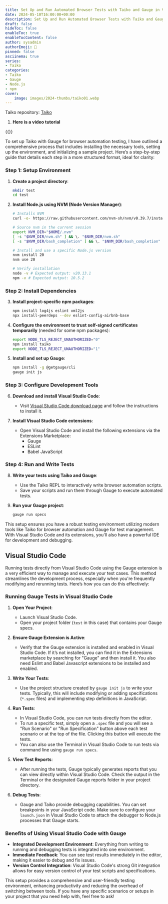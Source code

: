 ```yaml
---
title: Set Up and Run Automated Browser Tests with Taiko and Gauge in Visual Studio Code
date: 2024-05-10T16:00:00+00:00
description: Set Up and Run Automated Browser Tests with Taiko and Gauge in Visual Studio Code
draft: false
hideToc: false
enableToc: true
enableTocContent: false
author: sysadmin
authorEmoji: 🐧
pinned: false
asciinema: true
series:
- Taiko
categories:
- Taiko
- Gauge
- Node.js
- npm
cover:
    image: images/2024-thumbs/taiko01.webp
---
```


Taiko repository: [Taiko](https://github.com/getgauge/taiko)

1. **Here is a video tutorial**

{{<youtube Ws0XGTeQgZk>}}

To set up Taiko with Gauge for browser automation testing, I have outlined a comprehensive process that includes installing the necessary tools, setting up the environment, and initializing a sample project. Here’s a step-by-step guide that details each step in a more structured format, ideal for clarity:

### Step 1: Setup Environment

1. **Create a project directory**:
   ```bash
   mkdir test
   cd test
   ```

2. **Install Node.js using NVM (Node Version Manager)**:
   ```bash
   # Installs NVM
   curl -o- https://raw.githubusercontent.com/nvm-sh/nvm/v0.39.7/install.sh | bash

   # Source nvm in the current session
   export NVM_DIR="$HOME/.nvm"
   [ -s "$NVM_DIR/nvm.sh" ] && \. "$NVM_DIR/nvm.sh"
   [ -s "$NVM_DIR/bash_completion" ] && \. "$NVM_DIR/bash_completion"

   # Install and use a specific Node.js version
   nvm install 20
   nvm use 20

   # Verify installation
   node -v # Expected output: v20.13.1
   npm -v # Expected output: 10.5.2
   ```

### Step 2: Install Dependencies

3. **Install project-specific npm packages**:
   ```bash
   npm install log4js eslint xml2js
   npx install-peerdeps --dev eslint-config-airbnb-base
   ```

4. **Configure the environment to trust self-signed certificates temporarily** (needed for some npm packages):
   ```bash
   export NODE_TLS_REJECT_UNAUTHORIZED="0"
   npm install taiko
   export NODE_TLS_REJECT_UNAUTHORIZED="1"
   ```

5. **Install and set up Gauge**:
   ```bash
   npm install -g @getgauge/cli
   gauge init js
   ```

### Step 3: Configure Development Tools

6. **Download and install Visual Studio Code**:
   - Visit [Visual Studio Code download page](https://code.visualstudio.com/download) and follow the instructions to install it.

7. **Install Visual Studio Code extensions**:
   - Open Visual Studio Code and install the following extensions via the Extensions Marketplace:
     - Gauge
     - ESLint
     - Babel JavaScript

### Step 4: Run and Write Tests

8. **Write your tests using Taiko and Gauge**:
   - Use the Taiko REPL to interactively write browser automation scripts.
   - Save your scripts and run them through Gauge to execute automated tests.

9. **Run your Gauge project**:
   ```bash
   gauge run specs
   ```

This setup ensures you have a robust testing environment utilizing modern tools like Taiko for browser automation and Gauge for test management. With Visual Studio Code and its extensions, you'll also have a powerful IDE for development and debugging.

## Visual Studio Code

Running tests directly from Visual Studio Code using the Gauge extension is a very efficient way to manage and execute your test cases. This method streamlines the development process, especially when you're frequently modifying and rerunning tests. Here’s how you can do this effectively:

### Running Gauge Tests in Visual Studio Code

1. **Open Your Project**:
   - Launch Visual Studio Code.
   - Open your project folder (`test` in this case) that contains your Gauge specs.

2. **Ensure Gauge Extension is Active**:
   - Verify that the Gauge extension is installed and enabled in Visual Studio Code. If it’s not installed, you can find it in the Extensions marketplace by searching for "Gauge" and then install it. You also need Eslint and Babel Javascript extensions to be installed and enabled. 

3. **Write Your Tests**:
   - Use the project structure created by `gauge init js` to write your tests. Typically, this will include modifying or adding specifications (`*.spec` files) and implementing step definitions in JavaScript.

4. **Run Tests**:
   - In Visual Studio Code, you can run tests directly from the editor.
   - To run a specific test, simply open a `.spec` file and you will see a "Run Scenario" or "Run Specification" button above each test scenario or at the top of the file. Clicking this button will execute the tests.
   - You can also use the Terminal in Visual Studio Code to run tests via command line using `gauge run specs`.

5. **View Test Reports**:
   - After running the tests, Gauge typically generates reports that you can view directly within Visual Studio Code. Check the output in the Terminal or the designated Gauge reports folder in your project directory.

6. **Debug Tests**:
   - Gauge and Taiko provide debugging capabilities. You can set breakpoints in your JavaScript code. Make sure to configure your `launch.json` in Visual Studio Code to attach the debugger to Node.js processes that Gauge starts.

### Benefits of Using Visual Studio Code with Gauge

- **Integrated Development Environment**: Everything from writing to running and debugging tests is integrated into one environment.
- **Immediate Feedback**: You can see test results immediately in the editor, making it easier to debug and fix issues.
- **Version Control Integration**: Visual Studio Code's strong Git integration allows for easy version control of your test scripts and specifications.

This setup provides a comprehensive and user-friendly testing environment, enhancing productivity and reducing the overhead of switching between tools. If you have any specific scenarios or setups in your project that you need help with, feel free to ask!